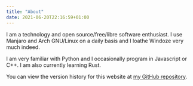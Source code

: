 ```yaml
---
title: "About"
date: 2021-06-20T22:16:59+01:00
---
```


I am a technology and open source/free/libre software enthusiast. I use Manjaro and Arch GNU/Linux on a daily basis and I loathe Windoze very much indeed.

I am very familiar with Python and I occasionally program in Javascript or C++. I am also currently learning Rust.

You can view the version history for this website at [my GitHub repository](https://github.com/ChemicalXandco/website/commits/main).
